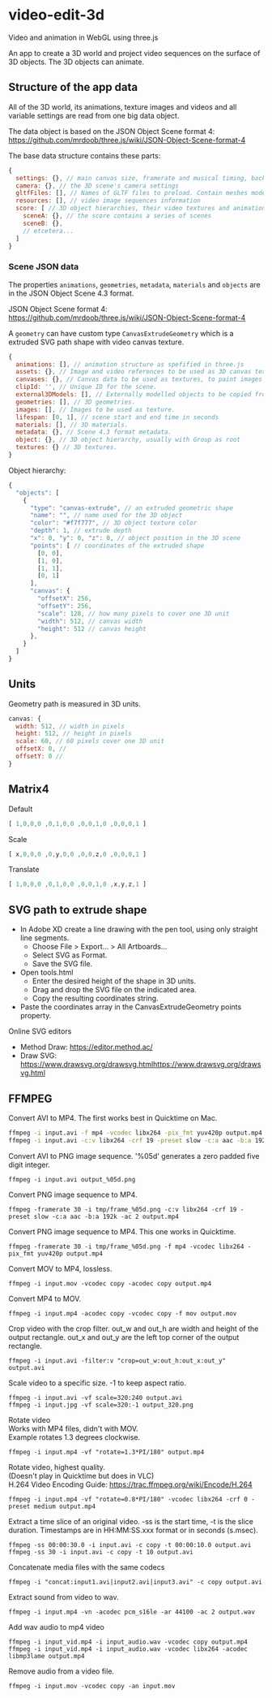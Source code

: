 # video-edit-3d

Video and animation in WebGL using three.js

An app to create a 3D world and project video sequences on the surface of 3D objects. The 3D objects can animate.

## Structure of the app data

All of the 3D world, its animations, texture images and videos and all variable settings are read from one big data object.

The data object is based on the JSON Object Scene format 4: https://github.com/mrdoob/three.js/wiki/JSON-Object-Scene-format-4

The base data structure contains these parts:

```javascript
{
  settings: {}, // main canvas size, framerate and musical timing, background image etc.
  camera: {}, // the 3D scene's camera settings
  gltfFiles: [], // Names of GLTF files to preload. Contain meshes modelled in Blender, in my case.
  resources: [], // video image sequences information
  score: [ // 3D object hierarchies, their video textures and animations
    sceneA: {}, // the score contains a series of scenes
    sceneB: {},
    // etcetera...
  ]
}
```

### Scene JSON data 

The properties `animations`, `geometries`, `metadata`, `materials` and `objects` are in the JSON Object Scene 4.3 format.

JSON Object Scene format 4: https://github.com/mrdoob/three.js/wiki/JSON-Object-Scene-format-4

A `geometry` can have custom type `CanvasExtrudeGeometry` which is a extruded SVG path shape with video canvas texture.

```javascript
{
  animations: [], // animation structure as spefified in three.js
  assets: {}, // Image and video references to be used as 3D canvas textures.
  canvases: {}, // Canvas data to be used as textures, to paint images and video on.
  clipId: '', // Unique ID for the scene.
  external3DModels: [], // Externally modelled objects to be copied from GLTF files to the scene.
  geometries: [], // 3D geometries.
  images: [], // Images to be used as texture.
  lifespan: [0, 1], // scene start and end time in seconds
  materials: [], // 3D materials.
  metadata: {}, // Scene 4.3 format metadata.
  object: {}, // 3D object hierarchy, usually with Group as root
  textures: {} // 3D textures.
}
```

Object hierarchy:

```javascript
{
  "objects": [
    {
      "type": "canvas-extrude", // an extruded geometric shape
      "name": "", // name used for the 3D object
      "color": "#f7f777", // 3D object texture color
      "depth": 1, // extrude depth
      "x": 0, "y": 0, "z": 0, // object position in the 3D scene
      "points": [ // coordinates of the extruded shape
        [0, 0],
        [1, 0],
        [1, 1],
        [0, 1]
      ],
      "canvas": {
        "offsetX": 256, 
        "offsetY": 256,
        "scale": 128, // how many pixels to cover one 3D unit
        "width": 512, // canvas width
        "height": 512 // canvas height
      },
    }
  ]
}
```

## Units

Geometry path is measured in 3D units.

```javascript
canvas: {
  width: 512, // width in pixels
  height: 512, // height in pixels
  scale: 60, // 60 pixels cover one 3D unit 
  offsetX: 0, // 
  offsetY: 0 // 
}
```


## Matrix4

Default
```javascript
[ 1,0,0,0 ,0,1,0,0 ,0,0,1,0 ,0,0,0,1 ]
```
Scale
```javascript
[ x,0,0,0 ,0,y,0,0 ,0,0,z,0 ,0,0,0,1 ]
```
Translate
```javascript
[ 1,0,0,0 ,0,1,0,0 ,0,0,1,0 ,x,y,z,1 ]
```

## SVG path to extrude shape

- In Adobe XD create a line drawing with the pen tool, using only straight line segments.
  - Choose File > Export... > All Artboards...
  - Select SVG as Format.
  - Save the SVG file.
- Open tools.html
  - Enter the desired height of the shape in 3D units.
  - Drag and drop the SVG file on the indicated area. 
  - Copy the resulting coordinates string.
- Paste the coordinates array in the CanvasExtrudeGeometry points property.

Online SVG editors

- Method Draw: https://editor.method.ac/
- Draw SVG: https://www.drawsvg.org/drawsvg.htmlhttps://www.drawsvg.org/drawsvg.html


## FFMPEG

Convert AVI to MP4.
The first works best in Quicktime on Mac.

```bash
ffmpeg -i input.avi -f mp4 -vcodec libx264 -pix_fmt yuv420p output.mp4
ffmpeg -i input.avi -c:v libx264 -crf 19 -preset slow -c:a aac -b:a 192k -ac 2 output.mp4
```

Convert AVI to PNG image sequence.
'%05d' generates a zero padded five digit integer.

```
ffmpeg -i input.avi output_%05d.png
```

Convert PNG image sequence to MP4.

```
ffmpeg -framerate 30 -i tmp/frame_%05d.png -c:v libx264 -crf 19 -preset slow -c:a aac -b:a 192k -ac 2 output.mp4
```
Convert PNG image sequence to MP4. This one works in Quicktime.

```
ffmpeg -framerate 30 -i tmp/frame_%05d.png -f mp4 -vcodec libx264 -pix_fmt yuv420p output.mp4
```

Convert MOV to MP4, lossless.

```
ffmpeg -i input.mov -vcodec copy -acodec copy output.mp4
```

Convert MP4 to MOV.

```
ffmpeg -i input.mp4 -acodec copy -vcodec copy -f mov output.mov
```

Crop video with the crop filter.
out_w and out_h are width and height of the output rectangle.
out_x and out_y are the left top corner of the output rectangle.

```
ffmpeg -i input.avi -filter:v "crop=out_w:out_h:out_x:out_y" output.avi
```

Scale video to a specific size. -1 to keep aspect ratio.

```
ffmpeg -i input.avi -vf scale=320:240 output.avi
ffmpeg -i input.jpg -vf scale=320:-1 output_320.png
```

Rotate video<br>
Works with MP4 files, didn't with MOV.<br>
Example rotates 1.3 degrees clockwise.

```
ffmpeg -i input.mp4 -vf "rotate=1.3*PI/180" output.mp4
```

Rotate video, highest quality.<br>
(Doesn't play in Quicktime but does in VLC)<br>
H.264 Video Encoding Guide: https://trac.ffmpeg.org/wiki/Encode/H.264

```
ffmpeg -i input.mp4 -vf "rotate=0.8*PI/180" -vcodec libx264 -crf 0 -preset medium output.mp4
```

Extract a time slice of an original video.
-ss is the start time,
-t is the slice duration.
Timestamps are in HH:MM:SS.xxx format or in seconds (s.msec).

```
ffmpeg -ss 00:00:30.0 -i input.avi -c copy -t 00:00:10.0 output.avi
ffmpeg -ss 30 -i input.avi -c copy -t 10 output.avi
```

Concatenate media files with the same codecs

```
ffmpeg -i "concat:input1.avi|input2.avi|input3.avi" -c copy output.avi
```

Extract sound from video to wav.

```
ffmpeg -i input.mp4 -vn -acodec pcm_s16le -ar 44100 -ac 2 output.wav
```

Add wav audio to mp4 video

```
ffmpeg -i input_vid.mp4 -i input_audio.wav -vcodec copy output.mp4
ffmpeg -i input_vid.mp4 -i input_audio.wav -vcodec libx264 -acodec libmp3lame output.mp4
```

Remove audio from a video file.

```
ffmpeg -i input.mov -vcodec copy -an input.mov
```
